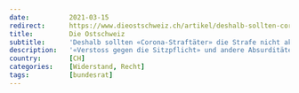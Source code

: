 ```yaml
---
date:          2021-03-15
redirect:      https://www.dieostschweiz.ch/artikel/deshalb-sollten-corona-straftaeter-die-strafe-nicht-akzeptieren-8kBoMD9
title:         Die Ostschweiz
subtitle:      'Deshalb sollten «Corona-Straftäter» die Strafe nicht akzeptieren'
description:   '«Verstoss gegen die Sitzpflicht» und andere Absurditäten: Weshalb man den bundesrätlichen Corona-Straf-Irrsinn nicht akzeptieren sollte. Ein Gastbeitrag des Frauenfelder Kantonsrats und Rechtsanwalt Hermann'
country:       [CH]
categories:    [Widerstand, Recht]
tags:          [bundesrat]
---
```

